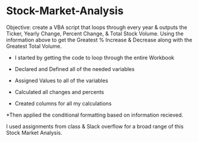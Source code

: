 # Stock-Market-Analysis #
Objective: create a VBA script that loops through every year & outputs the Ticker, Yearly Change, Percent Change, & Total Stock Volume. 
Using the information above to get the Greatest % Increase & Decrease along with the Greatest Total Volume.

* I started by getting the code to loop through the entire Workbook

* Declared and Defined all of the needed variables

* Assigned Values to all of the variables

* Calculated all changes and percents

* Created columns for all my calculations

*Then applied the conditional formatting based on information recieved.

I used assignments from class & Slack overflow for a broad range of this Stock Market Analysis.
